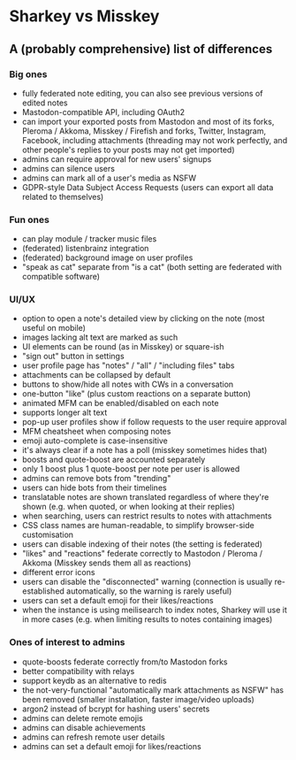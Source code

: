 # Sharkey vs Misskey

## A (probably comprehensive) list of differences

### Big ones

* fully federated note editing, you can also see previous versions of
  edited notes
* Mastodon-compatible API, including OAuth2
* can import your exported posts from Mastodon and most of its forks,
  Pleroma / Akkoma, Misskey / Firefish and forks, Twitter, Instagram,
  Facebook, including attachments (threading may not work perfectly,
  and other people's replies to your posts may not get imported)
* admins can require approval for new users' signups
* admins can silence users
* admins can mark all of a user's media as NSFW
* GDPR-style Data Subject Access Requests (users can export all data
  related to themselves)

### Fun ones

* can play module / tracker music files
* (federated) listenbrainz integration
* (federated) background image on user profiles
* "speak as cat" separate from "is a cat" (both setting are federated
  with compatible software)

### UI/UX
  
* option to open a note's detailed view by clicking on the note (most
  useful on mobile)
* images lacking alt text are marked as such
* UI elements can be round (as in Misskey) or square-ish
* "sign out" button in settings
* user profile page has "notes" / "all" / "including files" tabs
* attachments can be collapsed by default
* buttons to show/hide all notes with CWs in a conversation
* one-button "like" (plus custom reactions on a separate button)
* animated MFM can be enabled/disabled on each note
* supports longer alt text
* pop-up user profiles show if follow requests to the user require
  approval
* MFM cheatsheet when composing notes
* emoji auto-complete is case-insensitive
* it's always clear if a note has a poll (misskey sometimes hides
  that)
* boosts and quote-boost are accounted separately
* only 1 boost plus 1 quote-boost per note per user is allowed
* admins can remove bots from "trending"
* users can hide bots from their timelines
* translatable notes are shown translated regardless of where they're
  shown (e.g. when quoted, or when looking at their replies)
* when searching, users can restrict results to notes with attachments
* CSS class names are human-readable, to simplify browser-side
  customisation
* users can disable indexing of their notes (the setting is federated)
* "likes" and "reactions" federate correctly to Mastodon / Pleroma /
  Akkoma (Misskey sends them all as reactions)
* different error icons
* users can disable the "disconnected" warning (connection is usually
  re-established automatically, so the warning is rarely useful)
* users can set a default emoji for their likes/reactions
* when the instance is using meilisearch to index notes, Sharkey will
  use it in more cases (e.g. when limiting results to notes containing
  images)

### Ones of interest to admins

* quote-boosts federate correctly from/to Mastodon forks
* better compatibility with relays
* support keydb as an alternative to redis
* the not-very-functional "automatically mark attachments as NSFW" has
  been removed (smaller installation, faster image/video uploads)
* argon2 instead of bcrypt for hashing users' secrets
* admins can delete remote emojis
* admins can disable achievements
* admins can refresh remote user details
* admins can set a default emoji for likes/reactions
